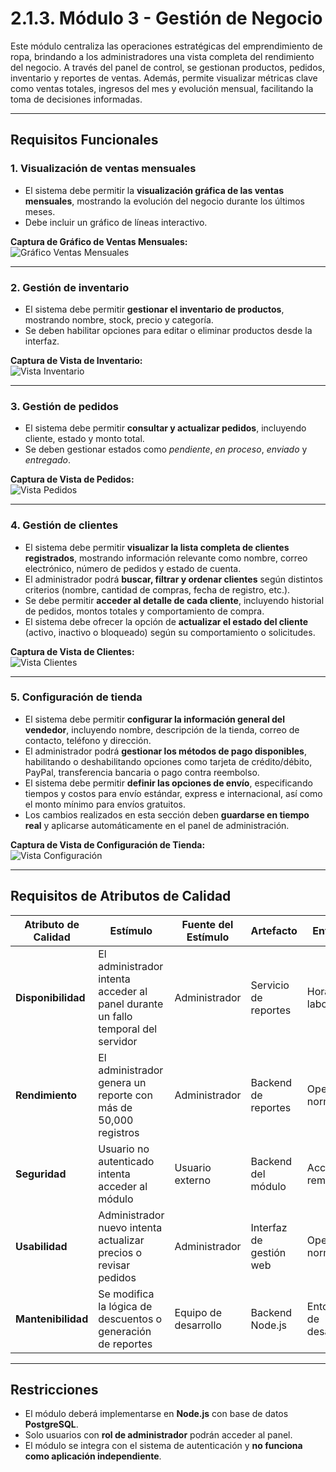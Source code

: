 # 2.1.3. Módulo 3 - Gestión de Negocio

Este módulo centraliza las operaciones estratégicas del emprendimiento de ropa, brindando a los administradores una vista completa del rendimiento del negocio. A través del panel de control, se gestionan productos, pedidos, inventario y reportes de ventas. Además, permite visualizar métricas clave como ventas totales, ingresos del mes y evolución mensual, facilitando la toma de decisiones informadas.  

---

## Requisitos Funcionales

### 1. Visualización de ventas mensuales
- El sistema debe permitir la **visualización gráfica de las ventas mensuales**, mostrando la evolución del negocio durante los últimos meses.  
- Debe incluir un gráfico de líneas interactivo.

**Captura de Gráfico de Ventas Mensuales:**  
![Gráfico Ventas Mensuales](./2.1.3.1.png)

---

### 2. Gestión de inventario
- El sistema debe permitir **gestionar el inventario de productos**, mostrando nombre, stock, precio y categoría.  
- Se deben habilitar opciones para editar o eliminar productos desde la interfaz.  

**Captura de Vista de Inventario:**  
![Vista Inventario](./2.1.3.3.png)

---

### 3. Gestión de pedidos
- El sistema debe permitir **consultar y actualizar pedidos**, incluyendo cliente, estado y monto total.  
- Se deben gestionar estados como *pendiente*, *en proceso*, *enviado* y *entregado*.  

**Captura de Vista de Pedidos:**  
![Vista Pedidos](./2.1.3.4.png)

---

### 4. Gestión de clientes
- El sistema debe permitir **visualizar la lista completa de clientes registrados**, mostrando información relevante como nombre, correo electrónico, número de pedidos y estado de cuenta.  
- El administrador podrá **buscar, filtrar y ordenar clientes** según distintos criterios (nombre, cantidad de compras, fecha de registro, etc.).  
- Se debe permitir **acceder al detalle de cada cliente**, incluyendo historial de pedidos, montos totales y comportamiento de compra.  
- El sistema debe ofrecer la opción de **actualizar el estado del cliente** (activo, inactivo o bloqueado) según su comportamiento o solicitudes.  

**Captura de Vista de Clientes:**  
![Vista Clientes](./2.1.3.4.png)

---
### 5. Configuración de tienda
- El sistema debe permitir **configurar la información general del vendedor**, incluyendo nombre, descripción de la tienda, correo de contacto, teléfono y dirección.  
- El administrador podrá **gestionar los métodos de pago disponibles**, habilitando o deshabilitando opciones como tarjeta de crédito/débito, PayPal, transferencia bancaria o pago contra reembolso.  
- El sistema debe permitir **definir las opciones de envío**, especificando tiempos y costos para envío estándar, express e internacional, así como el monto mínimo para envíos gratuitos.  
- Los cambios realizados en esta sección deben **guardarse en tiempo real** y aplicarse automáticamente en el panel de administración.  

**Captura de Vista de Configuración de Tienda:**  
![Vista Configuración](./2.1.3.5.png)

---

## Requisitos de Atributos de Calidad

| **Atributo de Calidad** | **Estímulo** | **Fuente del Estímulo** | **Artefacto** | **Entorno** | **Respuesta** | **Medida de Respuesta** |
|--------------------------|--------------|--------------------------|----------------|--------------|----------------|---------------------------|
| **Disponibilidad** | El administrador intenta acceder al panel durante un fallo temporal del servidor | Administrador | Servicio de reportes | Horario laboral | El sistema redirige a un servidor de respaldo | 99.9% de disponibilidad anual |
| **Rendimiento** | El administrador genera un reporte con más de 50,000 registros | Administrador | Backend de reportes | Operación normal | El sistema responde sin demoras perceptibles | Tiempo < 5 segundos |
| **Seguridad** | Usuario no autenticado intenta acceder al módulo | Usuario externo | Backend del módulo | Acceso remoto | El sistema bloquea el acceso y registra el intento | 100% de accesos no autorizados bloqueados |
| **Usabilidad** | Administrador nuevo intenta actualizar precios o revisar pedidos | Administrador | Interfaz de gestión web | Operación normal | La interfaz muestra flujos guiados y ayudas contextuales | Tiempo de aprendizaje < 10 min |
| **Mantenibilidad** | Se modifica la lógica de descuentos o generación de reportes | Equipo de desarrollo | Backend Node.js | Entorno de desarrollo | El cambio no afecta otros módulos | Despliegue < 1 hora |

---

## Restricciones

- El módulo deberá implementarse en **Node.js** con base de datos **PostgreSQL**.  
- Solo usuarios con **rol de administrador** podrán acceder al panel.  
- El módulo se integra con el sistema de autenticación y **no funciona como aplicación independiente**.  
